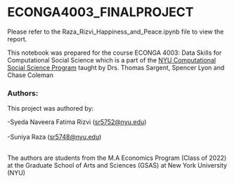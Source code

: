 # ECONGA4003_FINALPROJECT
Please refer to the Raza_Rizvi_Happiness_and_Peace.ipynb file to view the report. 

This notebook was prepared for the course ECONGA 4003: Data Skills for Computational Social Science which is a part of the [NYU Computational Social Science Program](https://css.as.nyu.edu) taught by Drs. Thomas Sargent, Spencer Lyon and Chase Coleman
 
 ### Authors: 
 This project was authored by:
 
 -Syeda Naveera Fatima Rizvi (sr5752@nyu.edu) <br> <br>
 -Suniya Raza (sr5748@nyu.edu)  <br> <br>
 
The authors are students from the M.A Economics Program (Class of 2022) at the Graduate School of Arts and Sciences (GSAS) at New York University (NYU)
